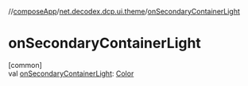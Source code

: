 //[composeApp](../../index.md)/[net.decodex.dcp.ui.theme](index.md)/[onSecondaryContainerLight](on-secondary-container-light.md)

# onSecondaryContainerLight

[common]\
val [onSecondaryContainerLight](on-secondary-container-light.md): [Color](https://developer.android.com/reference/kotlin/androidx/compose/ui/graphics/Color.html)
